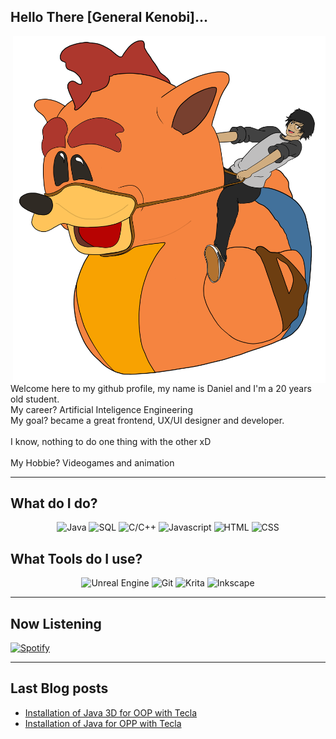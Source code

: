 <!--
Banner
-->

## Hello There [General Kenobi]...

<img align="right" alt="Me riding a rubber duck Crash" width="500px" src="src/Banner final.png">

Welcome here to my github profile, my name is Daniel and I'm a 20 years old student. 
<br>
My career? Artificial Inteligence Engineering
<br>
My goal? became a great frontend, UX/UI designer and developer. 
<br><br>
I know, nothing to do one thing with the other xD
<br><br>
My Hobbie? Videogames and animation 

---
## What do I do?

<p align="center">
  <img alt="Java" src="https://img.shields.io/badge/Java-Fluent-007396?logo=java&logoColor=white&style=for-the-badge">
  <img alt="SQL" src="https://img.shields.io/badge/SQL-Fluent-4479A1?logo=MySQL&logoColor=white&style=for-the-badge">
  <img alt="C/C++" src="https://img.shields.io/badge/C%2FC%2b%2b-Begginer-00599C?logo=C%2b%2b&logoColor=white&style=for-the-badge">
  <img alt="Javascript" src="https://img.shields.io/badge/Javascript-Intermediate-F7DF1E?logo=Javascript&logoColor=white&style=for-the-badge">
  <img alt="HTML" src="https://img.shields.io/badge/HTML%20-Proficient-E34F26?logo=HTML5&logoColor=white&style=for-the-badge">
  <img alt="CSS" src="https://img.shields.io/badge/CSS%20-Advanced-1572B6?logo=CSS3&logoColor=white&style=for-the-badge">
</p>

## What Tools do I use?

<p align="center">
  <img alt="Unreal Engine" src="https://img.shields.io/badge/Unreal%20Engine%20-Learning-313131?logo=Unreal%20Engine&logoColor=white&style=for-the-badge">
  <img alt="Git" src="https://img.shields.io/badge/Git%20-Proficient-F05032?logo=Git&logoColor=white&style=for-the-badge">
  <img alt="Krita" src="https://img.shields.io/badge/Krita%20-Basics-3BABFF?logo=Krita&logoColor=white&style=for-the-badge">
  <img alt="Inkscape" src="https://img.shields.io/badge/Inkscape%20-Basics-000000?logo=Inkscape&logoColor=white&style=for-the-badge">
</p>

---
## Now Listening
[![Spotify](https://nowplaying.dannfn.vercel.app/api/spotify)](https://open.spotify.com/user/dann_f_loco)

---
## Last Blog posts
<!-- BLOG-POST-LIST:START -->
- [Installation of Java 3D for OOP with Tecla](https://dev.to/dannfn/installation-of-java-3d-for-oop-with-tecla-22a4)
- [Installation of Java for OPP with Tecla](https://dev.to/dannfn/installation-of-java-for-opp-with-tecla-3260)
<!-- BLOG-POST-LIST:END -->
